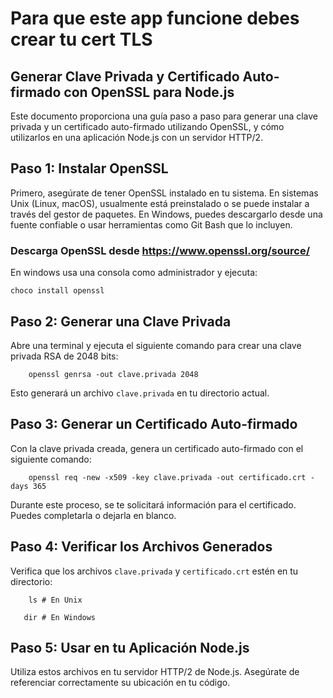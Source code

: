 # Para que este app funcione debes crear tu cert TLS
## Generar Clave Privada y Certificado Auto-firmado con OpenSSL para Node.js

Este documento proporciona una guía paso a paso para generar una clave privada y un certificado auto-firmado utilizando OpenSSL, y cómo utilizarlos en una aplicación Node.js con un servidor HTTP/2.

## Paso 1: Instalar OpenSSL

Primero, asegúrate de tener OpenSSL instalado en tu sistema. En sistemas Unix (Linux, macOS), usualmente está preinstalado o se puede instalar a través del gestor de paquetes. En Windows, puedes descargarlo desde una fuente confiable o usar herramientas como Git Bash que lo incluyen.

### Descarga OpenSSL desde https://www.openssl.org/source/ 

En windows usa una consola como administrador y ejecuta:
~~~
choco install openssl
~~~

## Paso 2: Generar una Clave Privada

Abre una terminal y ejecuta el siguiente comando para crear una clave privada RSA de 2048 bits:
~~~
    openssl genrsa -out clave.privada 2048
~~~

Esto generará un archivo `clave.privada` en tu directorio actual.

## Paso 3: Generar un Certificado Auto-firmado

Con la clave privada creada, genera un certificado auto-firmado con el siguiente comando:
~~~
    openssl req -new -x509 -key clave.privada -out certificado.crt -days 365
~~~

Durante este proceso, se te solicitará información para el certificado. Puedes completarla o dejarla en blanco.

## Paso 4: Verificar los Archivos Generados

Verifica que los archivos `clave.privada` y `certificado.crt` estén en tu directorio:

~~~
    ls # En Unix
~~~
 ~~~  
    dir # En Windows
~~~

## Paso 5: Usar en tu Aplicación Node.js

Utiliza estos archivos en tu servidor HTTP/2 de Node.js. Asegúrate de referenciar correctamente su ubicación en tu código.